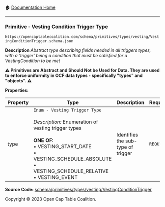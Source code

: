 :house: [Documentation Home](/README.md)

---

### Primitive - Vesting Condition Trigger Type

`https://opencaptablecoalition.com/schema/primitives/types/vesting/VestingConditionTrigger.schema.json`

**Description** _Abstract type describing fields needed in all triggers types, with a 'trigger' being a condition that must be satisfied for a VestingCondition to be met_

**:warning: Primitives are Abstract and Should Not be Used for Data. They are used to enforce uniformity in OCF data types - specifically "types" and "objects". :warning:**

**Properties:**

| Property | Type                                                                                                                                                                                                                                                 | Description                        | Required   |
| -------- | ---------------------------------------------------------------------------------------------------------------------------------------------------------------------------------------------------------------------------------------------------- | ---------------------------------- | ---------- |
| type     | `Enum - Vesting Trigger Type`</br></br>_Description:_ Enumeration of vesting trigger types</br></br>**ONE OF:** </br>&bull; VESTING_START_DATE </br>&bull; VESTING_SCHEDULE_ABSOLUTE </br>&bull; VESTING_SCHEDULE_RELATIVE </br>&bull; VESTING_EVENT | Identifies the sub-type of trigger | `REQUIRED` |

**Source Code:** [schema/primitives/types/vesting/VestingConditionTrigger](/schema/primitives/types/vesting/VestingConditionTrigger.schema.json)

Copyright © 2023 Open Cap Table Coalition.
